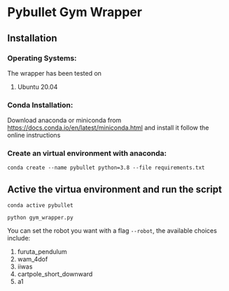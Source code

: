 # Pybullet Gym Wrapper
## Installation
### Operating Systems:
The wrapper has been tested on
1. Ubuntu 20.04
### Conda Installation:
Download anaconda or miniconda from https://docs.conda.io/en/latest/miniconda.html and install it follow the online instructions 
### Create an virtual environment with anaconda:
```
conda create --name pybullet python=3.8 --file requirements.txt
```
## Active the virtua environment and run the script
```
conda active pybullet
```
```
python gym_wrapper.py
```
You can set the robot you want with a flag ```--robot```, the available choices include:

1. furuta_pendulum
2. wam_4dof
3. iiwas
4. cartpole_short_downward
5. a1
